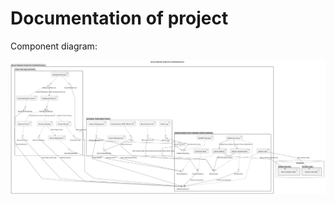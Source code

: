# Documentation of project
Component diagram:

![CompontentDiagram](/Documentation/ComponentDiagram.png)
